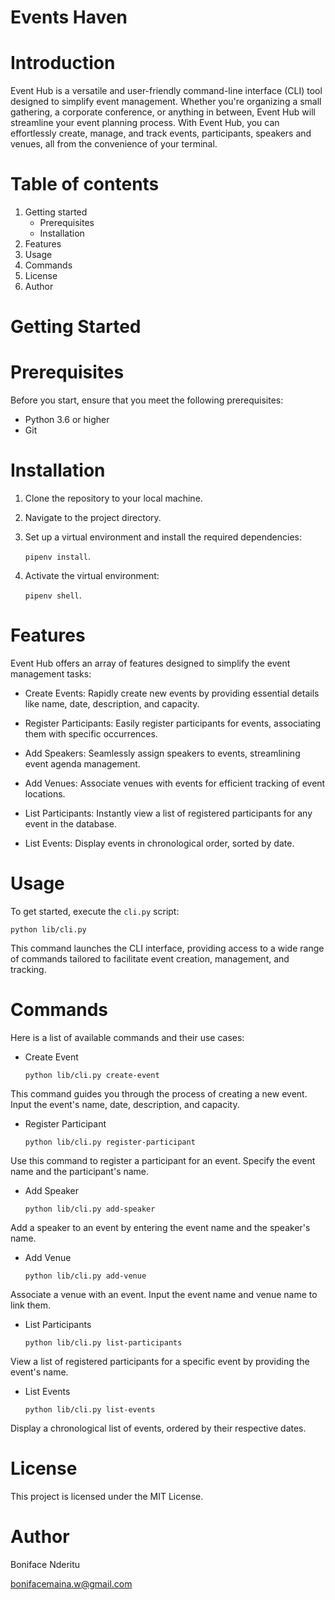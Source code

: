 # Events Haven

# Introduction
Event Hub is a versatile and user-friendly command-line interface (CLI) tool designed to simplify event management. Whether you're organizing a small gathering, a corporate conference, or anything in between, Event Hub will streamline your event planning process. With Event Hub, you can effortlessly create, manage, and track events, participants, speakers and venues, all from the convenience of your terminal. 

# Table of contents
1. Getting started
   * Prerequisites
   * Installation
2. Features
3. Usage
4. Commands
5. License
6. Author

# Getting Started
   # Prerequisites
  Before you start, ensure that you meet the following prerequisites:
   * Python 3.6 or higher
   * Git 

  # Installation
 1. Clone the repository to your local machine.
 2. Navigate to the project directory.
 3. Set up a virtual environment and install the required dependencies: 

    `pipenv install`.
4. Activate  the virtual environment: 

   `pipenv shell`.

# Features
Event Hub offers an array of features designed to simplify the event management tasks:

* Create Events: Rapidly create new events by providing essential details like name, date, description, and capacity.

* Register Participants: Easily register participants for events, associating them with specific occurrences.

* Add Speakers: Seamlessly assign speakers to events, streamlining event agenda management.

* Add Venues: Associate venues with events for efficient tracking of event locations.

* List Participants: Instantly view a list of registered participants for any event in the database.

* List Events: Display events in chronological order, sorted by date.

# Usage
To get started, execute the `cli.py` script: 

    python lib/cli.py

This command launches the CLI interface, providing access to a wide range of commands tailored to facilitate event creation, management, and tracking.

# Commands
Here is a list of available commands and their use cases:
 - Create Event
          
       python lib/cli.py create-event

 This command guides you through the process of creating a new event. Input the event's name, date, description, and capacity.

 - Register Participant

       python lib/cli.py register-participant

Use this command to register a participant for an event. Specify the event name and the participant's name.

- Add Speaker

      python lib/cli.py add-speaker

Add a speaker to an event by entering the event name and the speaker's name.

- Add Venue

      python lib/cli.py add-venue

Associate a venue with an event. Input the event name and venue name to link them.

- List Participants

      python lib/cli.py list-participants

View a list of registered participants for a specific event by providing the event's name.

- List Events

      python lib/cli.py list-events

Display a chronological list of events, ordered by their respective dates.

# License
This project is licensed under the MIT License. 

# Author
Boniface Nderitu

bonifacemaina.w@gmail.com
